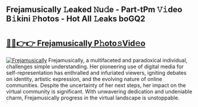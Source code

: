 ## Frejamusically 𝙻eaked 𝙽u𝚍e - Part-tPm 𝚅𝚒deo B𝚒kini 𝙿hotos - Hot All 𝙻eaks boGQ2

# <h2><a href="http://ld1g5v.urlbe.top/?page=Frejamusically">🔗🔗👉👉 Frejamusically P𝚑oto𝚜Vid𝚎o</a></h2>

[![Frejamusically](https://i.imgur.com/eBuTRDB.gif)](http://ld1g5v.urlbe.top/?page=Frejamusically)
Frejamusically, a multifaceted and paradoxical individual, challenges simple understanding. Her pioneering use of digital media for self-representation has enthralled and infuriated viewers, igniting debates on identity, artistic expression, and the evolving nature of online communities. Despite the uncertainty of her next steps, her impact on the virtual community is significant. With unwavering dedication and undeniable charm, Frejamusically progress in the virtual landscape is unstoppable.
